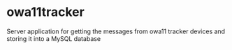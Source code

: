 # owa11tracker
Server application for getting the messages from owa11 tracker devices and storing it into a MySQL database
